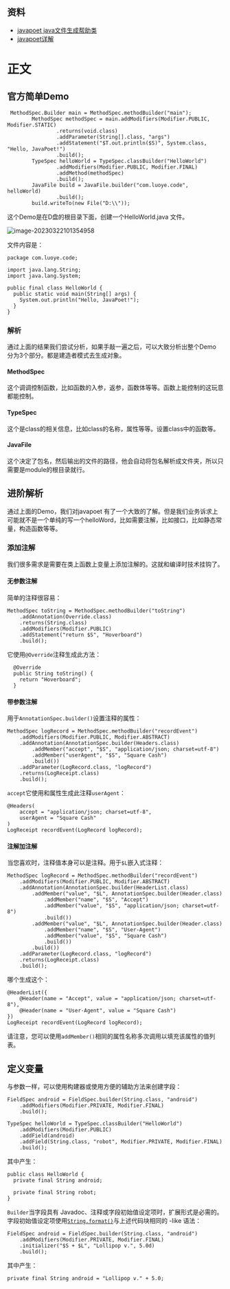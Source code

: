 ## 资料
* [javapoet java文件生成帮助类](https://github.com/square/javapoet)
* [javapoet详解](https://blog.csdn.net/qq_34681580/article/details/121483450)
# 正文
## 官方简单Demo
````aidl
 MethodSpec.Builder main = MethodSpec.methodBuilder("main");
        MethodSpec methodSpec = main.addModifiers(Modifier.PUBLIC, Modifier.STATIC)
                .returns(void.class)
                .addParameter(String[].class, "args")
                .addStatement("$T.out.println($S)", System.class, "Hello, JavaPoet!")
                .build();
        TypeSpec helloWorld = TypeSpec.classBuilder("HelloWorld")
                .addModifiers(Modifier.PUBLIC, Modifier.FINAL)
                .addMethod(methodSpec)
                .build();
        JavaFile build = JavaFile.builder("com.luoye.code", helloWorld)
                .build();
        build.writeTo(new File("D:\\"));
````
这个Demo是在D盘的根目录下面，创建一个HelloWorld.java 文件。

![image-20230322101354958](assets/image-20230322101354958.png)

文件内容是：

````
package com.luoye.code;

import java.lang.String;
import java.lang.System;

public final class HelloWorld {
  public static void main(String[] args) {
    System.out.println("Hello, JavaPoet!");
  }
}

````



### 解析
通过上面的结果我们尝试分析，如果手敲一遍之后，可以大致分析出整个Demo 分为3个部分。都是建造者模式去生成对象。

#### MethodSpec 

这个调调控制函数，比如函数的入参，返参，函数体等等。函数上能控制的这玩意都能控制。

#### TypeSpec

这个是class的相关信息，比如class的名称，属性等等。设置class中的函数等。

#### JavaFile

这个决定了包名，然后输出的文件的路径，他会自动将包名解析成文件夹，所以只需要是module的根目录就行。

## 进阶解析

通过上面的Demo，我们对javapoet 有了一个大致的了解。但是我们业务诉求上可能就不是一个单纯的写一个helloWord，比如需要注解，比如接口，比如静态常量，构造函数等等。
### 添加注解
我们很多需求是需要在类上函数上变量上添加注解的。这就和编译时技术挂钩了。
#### 无参数注解

简单的注释很容易：

```
MethodSpec toString = MethodSpec.methodBuilder("toString")
    .addAnnotation(Override.class)
    .returns(String.class)
    .addModifiers(Modifier.PUBLIC)
    .addStatement("return $S", "Hoverboard")
    .build();
```

它使用`@Override`注释生成此方法：

```
  @Override
  public String toString() {
    return "Hoverboard";
  }
```

#### 带参数注解 

用于`AnnotationSpec.builder()`设置注释的属性：

```
MethodSpec logRecord = MethodSpec.methodBuilder("recordEvent")
    .addModifiers(Modifier.PUBLIC, Modifier.ABSTRACT)
    .addAnnotation(AnnotationSpec.builder(Headers.class)
        .addMember("accept", "$S", "application/json; charset=utf-8")
        .addMember("userAgent", "$S", "Square Cash")
        .build())
    .addParameter(LogRecord.class, "logRecord")
    .returns(LogReceipt.class)
    .build();
```

`accept`它使用和属性生成此注释`userAgent`：

```
@Headers(
    accept = "application/json; charset=utf-8",
    userAgent = "Square Cash"
)
LogReceipt recordEvent(LogRecord logRecord);
```

#### 注解加注解 

当您喜欢时，注释值本身可以是注释。用于`$L`嵌入式注释：

```
MethodSpec logRecord = MethodSpec.methodBuilder("recordEvent")
    .addModifiers(Modifier.PUBLIC, Modifier.ABSTRACT)
    .addAnnotation(AnnotationSpec.builder(HeaderList.class)
        .addMember("value", "$L", AnnotationSpec.builder(Header.class)
            .addMember("name", "$S", "Accept")
            .addMember("value", "$S", "application/json; charset=utf-8")
            .build())
        .addMember("value", "$L", AnnotationSpec.builder(Header.class)
            .addMember("name", "$S", "User-Agent")
            .addMember("value", "$S", "Square Cash")
            .build())
        .build())
    .addParameter(LogRecord.class, "logRecord")
    .returns(LogReceipt.class)
    .build();
```

哪个生成这个：

```
@HeaderList({
    @Header(name = "Accept", value = "application/json; charset=utf-8"),
    @Header(name = "User-Agent", value = "Square Cash")
})
LogReceipt recordEvent(LogRecord logRecord);
```

请注意，您可以使用`addMember()`相同的属性名称多次调用以填充该属性的值列表。

## 定义变量

与参数一样，可以使用构建器或使用方便的辅助方法来创建字段：

```
FieldSpec android = FieldSpec.builder(String.class, "android")
    .addModifiers(Modifier.PRIVATE, Modifier.FINAL)
    .build();

TypeSpec helloWorld = TypeSpec.classBuilder("HelloWorld")
    .addModifiers(Modifier.PUBLIC)
    .addField(android)
    .addField(String.class, "robot", Modifier.PRIVATE, Modifier.FINAL)
    .build();
```

其中产生：

```
public class HelloWorld {
  private final String android;

  private final String robot;
}
```

`Builder`当字段具有 Javadoc、注释或字段初始值设定项时，扩展形式是必需的。字段初始值设定项使用[`String.format()`](https://developer.android.com/reference/java/util/Formatter.html)与上述代码块相同的 -like 语法：

```
FieldSpec android = FieldSpec.builder(String.class, "android")
    .addModifiers(Modifier.PRIVATE, Modifier.FINAL)
    .initializer("$S + $L", "Lollipop v.", 5.0d)
    .build();
```

其中产生：

```
private final String android = "Lollipop v." + 5.0;
```



